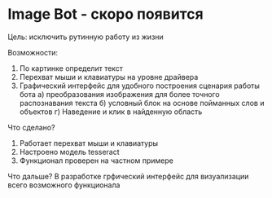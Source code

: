 # Image Bot - скоро появится

Цель: исключить рутинную работу из жизни

Возможности:
1) По картинке определит текст
2) Перехват мыши и клавиатуры на уровне драйвера
3) Графический интерфейс для удобного построения сценария работы бота
	а) преобразования изображения для более точного распознавания текста
	б) условный блок на основе пойманных слов и объектов
	г) Наведение и клик в найденную область

Что сделано?
1) Работает перехват мыши и клавиатуры
2) Настроено модель tesseract
3) Функционал проверен на частном примере

Что дальше?
В разработке грфический интерфейс для визуализации всего возможного функционала